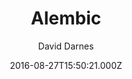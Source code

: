 ---
title: Alembic
github: https://github.com/daviddarnes/alembic
demo: https://alembic.darn.es/
author: David Darnes
ssg:
  - Jekyll
cms:
  - NetlifyCMS
  - Forestry
  - DatoCMS
  - Contentful
date: 2016-08-27T15:50:21.000Z
description: >-
  ⚗️ A Jekyll boilerplate theme designed to be a starting point for any Jekyll
  website
draft: false
publish_date: '2016-08-27T15:50:21Z'
update_date: '2021-06-14T18:21:20Z'
github_star: 626
github_fork: 739
---